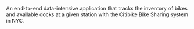 An end-to-end data-intensive application that tracks the inventory of bikes and available docks at a given station with the Citibike Bike Sharing system in NYC.
